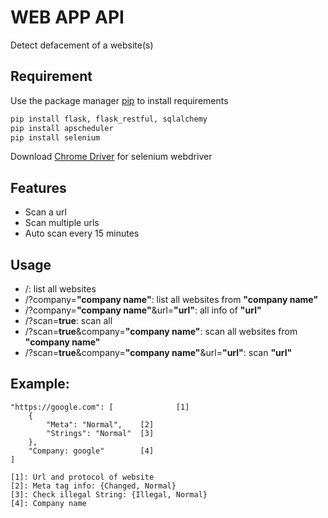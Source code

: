 # WEB APP API

Detect defacement of a website(s)

## Requirement

Use the package manager [pip](https://pip.pypa.io/en/stable/) to install requirements

```bash
pip install flask, flask_restful, sqlalchemy
pip install apscheduler
pip install selenium
```

Download [Chrome Driver](https://chromedriver.chromium.org/downloads) for selenium webdriver

## Features

- Scan a url
- Scan multiple urls
- Auto scan every 15 minutes

## Usage

- /: list all websites
- /?company=__"company name"__: list all websites from __"company name"__
- /?company=__"company name"__&url=__"url"__: all info of __"url"__
- /?scan=__true__: scan all
- /?scan=__true__&company=__"company name"__: scan all websites from __"company name"__
- /?scan=__true__&company=__"company name"__&url=__"url"__: scan __"url"__

## Example:

```code
"https://google.com": [              [1]
    {
        "Meta": "Normal",    [2]
        "Strings": "Normal"  [3]
    },
    "Company: google"        [4]
]

[1]: Url and protocol of website
[2]: Meta tag info: {Changed, Normal}
[3]: Check illegal String: {Illegal, Normal}
[4]: Company name
```
